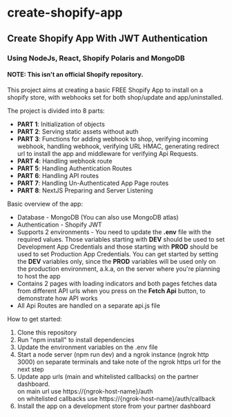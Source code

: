 # create-shopify-app

## Create Shopify App With JWT Authentication

### Using NodeJs, React, Shopify Polaris and MongoDB

#### NOTE: This isn't an official Shopify repository.

This project aims at creating a basic FREE Shopify App to install on a shopify store, with webhooks set for both shop/update and app/uninstalled.

The project is divided into 8 parts:

- **PART 1**: Initialization of objects
- **PART 2**: Serving static assets without auth
- **PART 3**: Functions for adding webhook to shop, verifying incoming webhook, handling webhook,
  verifying URL HMAC, generating redirect url to install the app and middleware for verifying Api Requests.
- **PART 4**: Handling webhook route
- **PART 5**: Handling Authentication Routes
- **PART 6**: Handling API routes
- **PART 7**: Handling Un-Authenticated App Page routes
- **PART 8**: NextJS Preparing and Server Listening

Basic overview of the app:

- Database - MongoDB (You can also use MongoDB atlas)
- Authentication - Shopify JWT
- Supports 2 environments - You need to update the **.env** file with the required values. Those variables starting with **DEV** should be used to set Development App Credentials and those starting with **PROD** should be used to set Production App Credentials. You can get started by setting the **DEV** variables only, since the **PROD** variables will be used only on the production environment, a.k.a, on the server where you're planning to host the app
- Contains 2 pages with loading indicators and both pages fetches data from different API urls when you press on the **Fetch Api** button, to demonstrate how API works
- All Api Routes are handled on a separate api.js file

How to get started:

1. Clone this repository
2. Run "npm install" to install dependencies
3. Update the environment variables on the .env file
4. Start a node server (npm run dev) and a ngrok instance (ngrok http 3000) on separate terminals and take note of the ngrok https url for the next step
5. Update app urls (main and whitelisted callbacks) on the partner dashboard. \
   on main url use https://{ngrok-host-name}/auth \
   on whitelisted callbacks use https://{ngrok-host-name}/auth/callback
6. Install the app on a development store from your partner dashboard
